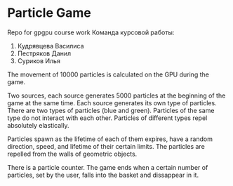 # Particle Game
Repo for gpgpu course work
Команда курсовой работы:
1. Кудрявцева Василиса
2. Пестряков Данил
3. Суриков Илья

The movement of 10000 particles is calculated on the GPU during the game.

Two sources, each source generates 5000 particles at the beginning of the game at the same time.
Each source generates its own type of particles.
There are two types of particles (blue and green).
Particles of the same type do not interact with each other.
Particles of different types repel absolutely elastically.

Particles spawn as the lifetime of each of them expires, have a random direction, speed, and lifetime of their certain limits.
The particles are repelled from the walls of geometric objects.

There is a particle counter. The game ends when a certain number of particles, set by the user, falls into the basket and dissappear in it.

